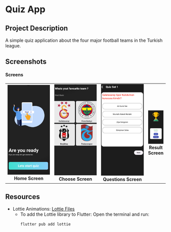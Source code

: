 # Quiz App

## Project Description
A simple quiz application about the four major football teams in the Turkish league.

## Screenshots
#### Screens
<table align="center">
  <tr>
    <td align="center" style="width: 30%;">
      <img src="quizappimages/start.png" alt="Home Screen" width="100%">
      <br><strong>Home Screen</strong>
    </td>
    <td align="center" style="width: 30%;">
      <img src="quizappimages/choose.png" alt="Choose Screen" width="100%">
      <br><strong>Choose Screen</strong>
    </td>
    <td align="center" style="width: 30%;">
      <img src="quizappimages/questions.png" alt="Questions Screen" width="100%">
      <br><strong>Questions Screen</strong>
    </td>
    <td align="center" style="width: 30%;">
      <img src="quizappimages/result.png" alt="Result Screen" width="100%">
      <br><strong>Result Screen</strong>
    </td>
  </tr>
</table>

## Resources 

- Lottie Animations: [Lottie Files](https://lottiefiles.com/)
  - To add the Lottie library to Flutter:
    Open the terminal and run:
    ```bash
    flutter pub add lottie
    ```
